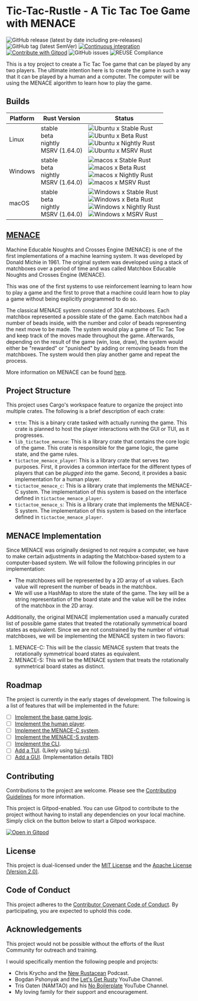 <!--
SPDX-FileCopyrightText: 2022 - 2024 Ali Sajid Imami

SPDX-License-Identifier: Apache-2.0
SPDX-License-Identifier: MIT
-->

# Tic-Tac-Rustle - A Tic Tac Toe Game with MENACE

![GitHub release (latest by date including pre-releases)](https://img.shields.io/github/v/release/AliSajid/tictacrustle?include_prereleases)
![GitHub tag (latest SemVer)](https://img.shields.io/github/v/tag/AliSajid/tictacrustle)
[![Continuous integration](https://github.com/AliSajid/tictacrustle/actions/workflows/ci.yaml/badge.svg)](https://github.com/AliSajid/tictacrustle/actions/workflows/ci.yaml)
[![Contribute with Gitpod](https://img.shields.io/badge/Contribute%20with-Gitpod-908a85?logo=gitpod)](https://gitpod.io/#https://github.com/AliSajid/tictacrustle)
![GitHub issues](https://img.shields.io/github/issues/AliSajid/tictacrustle)
![REUSE Compliance](https://img.shields.io/reuse/compliance/github.com%2FAliSajid%2Ftictacrustle)

This is a toy project to create a Tic Tac Toe game that can be played by any two players. The ultimate intention here is to create the game in such
a way that it can be played by a human and a computer. The computer will be using the MENACE algorithm to learn how to play the game.

## Builds

| Platform | Rust Version |Status |
| -------- | ------ | ------ |
| Linux    | stable <br/> beta <br/> nightly <br/> MSRV (1.64.0) | ![Ubuntu x Stable Rust](https://img.shields.io/endpoint?url=https://gist.githubusercontent.com/AliSajid/185618f862b98debb8b034c34e83173d/raw/ubuntu-stable.json) <br/> ![Ubuntu x Beta Rust](https://img.shields.io/endpoint?url=https://gist.githubusercontent.com/AliSajid/185618f862b98debb8b034c34e83173d/raw/ubuntu-beta.json) <br/> ![Ubuntu x Nightly Rust](https://img.shields.io/endpoint?url=https://gist.githubusercontent.com/AliSajid/185618f862b98debb8b034c34e83173d/raw/ubuntu-nightly.json) <br/> ![Ubuntu x MSRV Rust](https://img.shields.io/endpoint?url=https://gist.githubusercontent.com/AliSajid/185618f862b98debb8b034c34e83173d/raw/ubuntu-msrv.json) |
| Windows  | stable <br/> beta <br/> nightly <br/> MSRV (1.64.0) | ![macos x Stable Rust](https://img.shields.io/endpoint?url=https://gist.githubusercontent.com/AliSajid/185618f862b98debb8b034c34e83173d/raw/windows-stable.json) <br/> ![macos x Beta Rust](https://img.shields.io/endpoint?url=https://gist.githubusercontent.com/AliSajid/185618f862b98debb8b034c34e83173d/raw/windows-beta.json) <br/> ![macos x Nightly Rust](https://img.shields.io/endpoint?url=https://gist.githubusercontent.com/AliSajid/185618f862b98debb8b034c34e83173d/raw/windows-nightly.json) <br/> ![macos x MSRV Rust](https://img.shields.io/endpoint?url=https://gist.githubusercontent.com/AliSajid/185618f862b98debb8b034c34e83173d/raw/windows-msrv.json) |
| macOS    | stable <br/> beta <br/> nightly <br/> MSRV (1.64.0) | ![Windows x Stable Rust](https://img.shields.io/endpoint?url=https://gist.githubusercontent.com/AliSajid/185618f862b98debb8b034c34e83173d/raw/macos-stable.json) <br/> ![Windows x Beta Rust](https://img.shields.io/endpoint?url=https://gist.githubusercontent.com/AliSajid/185618f862b98debb8b034c34e83173d/raw/macos-beta.json) <br/> ![Windows x Nightly Rust](https://img.shields.io/endpoint?url=https://gist.githubusercontent.com/AliSajid/185618f862b98debb8b034c34e83173d/raw/macos-nightly.json) <br/> ![Windows x MSRV Rust](https://img.shields.io/endpoint?url=https://gist.githubusercontent.com/AliSajid/185618f862b98debb8b034c34e83173d/raw/macos-msrv.json) |

## [MENACE](https://en.wikipedia.org/wiki/MENACE)

Machine Educable Noughts and Crosses Engine (MENACE) is one of the first implementations of a machine learning system. It was developed by
Donald Michie in 1961. The original system was developed using a stack of matchboxes over a period of time and was called Matchbox Educable
Noughts and Crosses Engine (MENACE).

This was one of the first systems to use reinforcement learning to learn how to play a game and the first to prove that
a machine could learn how to play a game without being explicitly programmed to do so.

The classical MENACE system consisted of 304 matchboxes. Each matchbox represented a possible state of the game. Each matchbox had a
number of beads inside, with the number and color of beads representing the next move to be made. The system would play a game of Tic Tac Toe
and keep track of the moves made throughout the game. Afterwards, depending on the result of the game (win, lose, draw), the system would either be "rewarded" or "punished" by adding or removing beads from the matchboxes. The system would then play another game and repeat the process.

More information on MENACE can be found [here](https://en.wikipedia.org/wiki/MENACE).

## Project Structure

This project uses Cargo's workspace feature to organize the project into multiple crates. The following is a brief description of each crate:

- `tttm`: This is a binary crate tasked with actually running the game. This crate is planned to host the player interactions with the GUI or TUI, as it progresses.
- `lib_tictactoe_menace`: This is a library crate that contains the core logic of the game. This crate is responsible for the game logic, the game state, and the game rules.
- `tictactoe_menace_player`: This is a library crate that serves two purposes. First, it provides a common interface for the different types of players that can be _plugged into_ the game. Second, it provides a basic implementation for a human player.
- `tictactoe_menace_c`: This is a library crate that implements the MENACE-C system. The implementation of this system is based on the interface defined in `tictactoe_menace_player`.
- `tictactoe_menace_s`: This is a library crate that implements the MENACE-S system. The implementation of this system is based on the interface defined in `tictactoe_menace_player`.

## MENACE Implementation

Since MENACE was originally designed to not require a computer, we have to make certain adjustments in adapting the Matchbox-based system to a computer-based system. We will follow the following principles in our implementation:

- The matchboxes will be represented by a 2D array of `u8` values. Each value will represent the number of beads in the matchbox.
- We will use a HashMap to store the state of the game. The key will be a string representation of the board state and the value will be the index of the matchbox in the 2D array.

Additionally, the original MENACE implementation used a manually curated list of possible game states that treated the rotationally symmetrical board states as equivalent. Since we are not constrained by the number of virtual matchboxes, we will be implementing the MENACE system in two flavors:

1. MENACE-C: This will be the classic MENACE system that treats the rotationally symmetrical board states as equivalent.
2. MENACE-S: This will be the MENACE system that treats the rotationally symmetrical board states as distinct.

## Roadmap

The project is currently in the early stages of development. The following is a list of features that will be implemented in the future:

- [ ] [Implement the base game logic](https://github.com/AliSajid/tictacrustle/milestone/1).
- [ ] [Implement the human player](https://github.com/AliSajid/tictacrustle/milestone/2).
- [ ] [Implement the MENACE-C system](https://github.com/AliSajid/tictacrustle/milestone/3).
- [ ] [Implement the MENACE-S system](https://github.com/AliSajid/tictacrustle/milestone/4).
- [ ] [Implement the CLI](https://github.com/AliSajid/tictacrustle/milestone/5).
- [ ] [Add a TUI](https://github.com/AliSajid/tictacrustle/milestone/6). (Likely using [tui-rs](https://github.com/fdehau/tui-rs)).
- [ ] [Add a GUI](https://github.com/AliSajid/tictacrustle/milestone/7). (Implementation details TBD)

## Contributing

Contributions to the project are welcome. Please see the [Contributing Guidelines](CONTRIBUTING.md) for more information.

This project is Gitpod-enabled. You can use Gitpod to contribute to the project without having to install any dependencies on your local machine. Simply click on the button below to start a Gitpod workspace.

[![Open in Gitpod](https://gitpod.io/button/open-in-gitpod.svg)](https://gitpod.io/#https://github.com/AliSajid/tictacrustle)

## License

This project is dual-licensed under the [MIT License](LICENSE-MIT) and the [Apache License (Version 2.0)](LICENSE-APACHE).

## Code of Conduct

This project adheres to the [Contributor Covenant Code of Conduct](CODE_OF_CONDUCT.md). By participating, you are expected to uphold this code.

## Acknowledgements

This project would not be possible without the efforts of the Rust Community for outreach and training.

I would specifically mention the following people and projects:

- Chris Krycho and the [New Rustacean](https://newrustacean.com/) Podcast.
- Bogdan Pshonyak and the [Let's Get Rusty](https://www.youtube.com/c/letsgetrusty) YouTube Channel.
- Tris Oaten (NAMTAO) and his [No Boilerplate](https://www.youtube.com/c/NoBoilerplate) YouTube Channel.
- My loving family for their support and encouragement.
